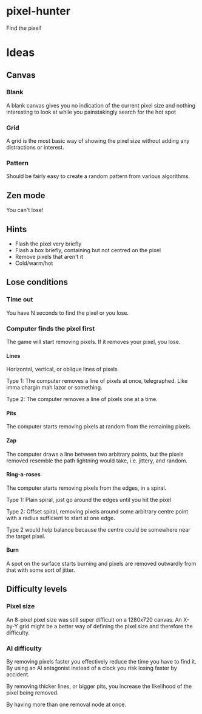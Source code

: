 # pixel-hunter
Find the pixel!

# Ideas

## Canvas

### Blank

A blank canvas gives you no indication of the current pixel size and nothing interesting to look at while you painstakingly search for the hot spot

### Grid

A grid is the most basic way of showing the pixel size without adding any distractions or interest.

### Pattern

Should be fairly easy to create a random pattern from various algorithms.

## Zen mode

You can't lose!

## Hints

* Flash the pixel very briefly
* Flash a box briefly, containing but not centred on the pixel
* Remove pixels that aren't it
* Cold/warm/hot

## Lose conditions

### Time out

You have N seconds to find the pixel or you lose.

### Computer finds the pixel first

The game will start removing pixels. If it removes your pixel, you lose.

#### Lines

Horizontal, vertical, or oblique lines of pixels.

Type 1: The computer removes a line of pixels at once, telegraphed. Like imma chargin mah lazor or something.

Type 2: The computer removes a line of pixels one at a time.

#### Pits

The computer starts removing pixels at random from the remaining pixels.

#### Zap

The computer draws a line between two arbitrary points, but the pixels removed resemble the path lightning would take, i.e. jittery, and random.

#### Ring-a-roses

The computer starts removing pixels from the edges, in a spiral.

Type 1: Plain spiral, just go around the edges until you hit the pixel

Type 2: Offset spiral, removing pixels around some arbitrary centre point with a radius sufficient to start at one edge.

Type 2 would help balance because the centre could be somewhere near the target pixel.

#### Burn

A spot on the surface starts burning and pixels are removed outwardly from that with some sort of jitter.

## Difficulty levels

### Pixel size

An 8-pixel pixel size was still super difficult on a 1280x720 canvas. An X-by-Y grid might be a better way of defining the pixel size and therefore the difficulty.

### AI difficulty

By removing pixels faster you effectively reduce the time you have to find it. By using an AI antagonist instead of a clock you risk losing faster by accident.

By removing thicker lines, or bigger pits, you increase the likelihood of the pixel being removed.

By having more than one removal node at once.
